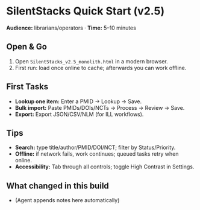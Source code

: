 # SilentStacks Quick Start (v2.5)
**Audience:** librarians/operators · **Time:** 5–10 minutes

## Open & Go
1) Open `SilentStacks_v2.5_monolith.html` in a modern browser.
2) First run: load once online to cache; afterwards you can work offline.

## First Tasks
- **Lookup one item:** Enter a PMID → Lookup → Save.
- **Bulk import:** Paste PMIDs/DOIs/NCTs → Process → Review → Save.
- **Export:** Export JSON/CSV/NLM (for ILL workflows).

## Tips
- **Search:** type title/author/PMID/DOI/NCT; filter by Status/Priority.
- **Offline:** if network fails, work continues; queued tasks retry when online.
- **Accessibility:** Tab through all controls; toggle High Contrast in Settings.

## What changed in this build
- (Agent appends notes here automatically)
